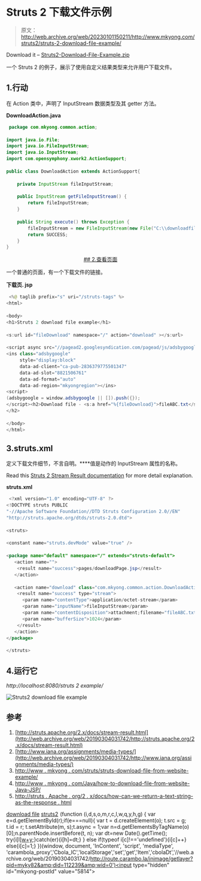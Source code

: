 # Struts 2 下载文件示例

> 原文：<http://web.archive.org/web/20230101150211/http://www.mkyong.com/struts2/struts-2-download-file-example/>

Download it – [Struts2-Download-File-Example.zip](http://web.archive.org/web/20190304031742/http://www.mkyong.com/wp-content/uploads/2010/06/Struts2-Download-File-Example.zip)

一个 Struts 2 的例子，展示了使用自定义结果类型来允许用户下载文件。

## 1.行动

在 Action 类中，声明了 InputStream 数据类型及其 getter 方法。

**DownloadAction.java**

```java
 package com.mkyong.common.action;

import java.io.File;
import java.io.FileInputStream;
import java.io.InputStream;
import com.opensymphony.xwork2.ActionSupport;

public class DownloadAction extends ActionSupport{

	private InputStream fileInputStream;

	public InputStream getFileInputStream() {
		return fileInputStream;
	}

	public String execute() throws Exception {
	    fileInputStream = new FileInputStream(new File("C:\\downloadfile.txt"));
	    return SUCCESS;
	}
} 
```

 <ins class="adsbygoogle" style="display:block; text-align:center;" data-ad-format="fluid" data-ad-layout="in-article" data-ad-client="ca-pub-2836379775501347" data-ad-slot="6894224149">## 2.查看页面

一个普通的页面，有一个下载文件的链接。

**下载页. jsp**

```java
 <%@ taglib prefix="s" uri="/struts-tags" %>
<html>

<body>
<h1>Struts 2 download file example</h1>

<s:url id="fileDownload" namespace="/" action="download" ></s:url>

<script async src="//pagead2.googlesyndication.com/pagead/js/adsbygoogle.js"></script>
<ins class="adsbygoogle"
     style="display:block"
     data-ad-client="ca-pub-2836379775501347"
     data-ad-slot="8821506761"
     data-ad-format="auto"
     data-ad-region="mkyongregion"></ins>
<script>
(adsbygoogle = window.adsbygoogle || []).push({});
</script><h2>Download file - <s:a href="%{fileDownload}">fileABC.txt</s:a>
</h2>

</body>
</html> 
```

## 3.struts.xml

定义下载文件细节，不言自明。**<param name = " input name ">**值是动作的 InputStream 属性的名称。

Read this [Struts 2 Stream Result documentation](http://web.archive.org/web/20190304031742/http://struts.apache.org/2.x/docs/stream-result.html) for more detail explanation.

**struts.xml**

```java
 <?xml version="1.0" encoding="UTF-8" ?>
<!DOCTYPE struts PUBLIC
"-//Apache Software Foundation//DTD Struts Configuration 2.0//EN"
"http://struts.apache.org/dtds/struts-2.0.dtd">

<struts>

<constant name="struts.devMode" value="true" />

<package name="default" namespace="/" extends="struts-default">
   <action name="">
	<result name="success">pages/downloadPage.jsp</result>
   </action>

   <action name="download" class="com.mkyong.common.action.DownloadAction">
	<result name="success" type="stream">
	  <param name="contentType">application/octet-stream</param>
	  <param name="inputName">fileInputStream</param>
	  <param name="contentDisposition">attachment;filename="fileABC.txt"</param>
	  <param name="bufferSize">1024</param>
	</result>
   </action>
</package>

</struts> 
```

## 4.运行它

*http://localhost:8080/struts 2 example/*

![Struts2 download file example](img/d1db7c448ebf08cc94f2ca98d20bda10.png "struts2-download-file-example")

## 参考

1.  [http://struts.apache.org/2.x/docs/stream-result.html](http://web.archive.org/web/20190304031742/http://struts.apache.org/2.x/docs/stream-result.html)
2.  [http://www.iana.org/assignments/media-types/](http://web.archive.org/web/20190304031742/http://www.iana.org/assignments/media-types/)
3.  [http://www . mkyong . com/struts/struts-download-file-from-website-example/](http://web.archive.org/web/20190304031742/http://www.mkyong.com/struts/struts-download-file-from-website-example/)
4.  [http://www . mkyong . com/Java/how-to-download-file-from-website-Java-JSP/](http://web.archive.org/web/20190304031742/http://www.mkyong.com/java/how-to-download-file-from-website-java-jsp/)
5.  [http://struts . Apache . org/2 . x/docs/how-can-we-return-a-text-string-as-the-response . html](http://web.archive.org/web/20190304031742/http://struts.apache.org/2.x/docs/how-can-we-return-a-text-string-as-the-response.html)

[download file](http://web.archive.org/web/20190304031742/http://www.mkyong.com/tag/download-file/) [struts2](http://web.archive.org/web/20190304031742/http://www.mkyong.com/tag/struts2/)</ins>![](img/66d1719ec0959a149c79d0b9f60b9740.png) (function (i,d,s,o,m,r,c,l,w,q,y,h,g) { var e=d.getElementById(r);if(e===null){ var t = d.createElement(o); t.src = g; t.id = r; t.setAttribute(m, s);t.async = 1;var n=d.getElementsByTagName(o)[0];n.parentNode.insertBefore(t, n); var dt=new Date().getTime(); try{i[l][w+y](h,i[l][q+y](h)+'&amp;'+dt);}catch(er){i[h]=dt;} } else if(typeof i[c]!=='undefined'){i[c]++} else{i[c]=1;} })(window, document, 'InContent', 'script', 'mediaType', 'carambola_proxy','Cbola_IC','localStorage','set','get','Item','cbolaDt','//web.archive.org/web/20190304031742/http://route.carambo.la/inimage/getlayer?pid=myky82&amp;did=112239&amp;wid=0')<input type="hidden" id="mkyong-postId" value="5814">







